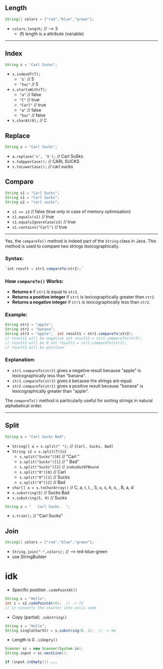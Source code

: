 
## Length
```java
String[] colors = {"red","blue","green"};
```
- `colors.length;`  // --> 3
	- (**!**) length is a attribute (variable)


---
## Index
```java
String s = "Carl Sucks";
```
- `s.indexOf(T);`
	- `'S'`         // 5
	- `"Suc"`      // 5
- `s.startsWith(T);`
	- `"a"`       // false
	- `"C"`       // true
	- `"Carl"`  // true
	- `"a"`       // false
	- `"Suc"`   //  false
- `s.charAt(0);`  // C



## Replace
```java
String s = "Carl Sucks";
```
- `a.replace('c', 'S');`  // Carl SuSks
- `s.toUpperCase();`         // CARL SUCKS
- `s.toLowerCase();`         // carl sucks

## Compare
```java
String s1 = "Carl Sucks";
String s1 = "Carl Sucks";
String s2 = "carl sucks";
```
- `s1 == s2`                              // false (true only in case of memory optimisation)
- `s1.equals(s2)`                     // true
- `s1.equalsIgnoreCase(s3)`  // true
- `s1.contains("Carl")`           // true

---
Yes, the `compareTo()` method is indeed part of the `String` class in Java. This method is used to compare two strings lexicographically.

### Syntax:

```java
`int result = str1.compareTo(str2);`
```

### How `compareTo()` Works:

- **Returns `0`** if `str1` is equal to `str2`.
- **Returns a positive integer** if `str1` is lexicographically greater than `str2`.
- **Returns a negative integer** if `str1` is lexicographically less than `str2`.

### Example:
```java
String str1 = "apple"; 
String str2 = "banana"; 
String str3 = "apple";  int result1 = str1.compareTo(str2); 
// result1 will be negative int result2 = str1.compareTo(str3); 
// result2 will be 0 int result3 = str2.compareTo(str1); 
// result3 will be positive`

```

### Explanation:
- `str1.compareTo(str2)` gives a negative result because "apple" is lexicographically less than "banana".
- `str1.compareTo(str3)` gives `0` because the strings are equal.
- `str2.compareTo(str1)` gives a positive result because "banana" is lexicographically greater than "apple".

The `compareTo()` method is particularly useful for sorting strings in natural alphabetical order.



---
## Split
```java
String s = "Carl Sucks Bad";
```
- `String[] a = s.split(" ");` // `[Carl, Sucks, Bad]`
- `String s2 = s.split(T)[n]`
	- `s.split("Sucks")[0]`      // "Carl "
	- `s.split("Sucks")[1]`      // " Bad"
	- `s.split("Sucks")[2]`      // `indexOutOfBound`
	- `s.split("0")[0]`             // Carl
	- `s.split("0")[1]`             // Sucks
	- `s.split("0")[2]`             // Bad
- `char[] a = s.toCharArray()`                     // C, a, r, l,  , S, u, c, k, s,  , B, a, d
- `s.substring(5)`                      // Sucks Bad
- `s.substring(5, 9)`                // Sucks


```java
String s = "   Carl Sucks   "; 
```
- `s.trim();`  // "Carl Sucks"

## Join
```java
String[] colors = {"red","blue","green"};
```
- `String.join("-",colors);`  // --> red-blue-green
- use StringBuilder



# idk
- Specific position `.codePointAt()`
```java
String s = "Hello";  
int i = s2.codePointAt(0);  // -> 72
// it converts the charter into ascii code
```

- Copy (partial) `.substring()`
```java
String s = "Hello";
String singleCharStr = s.substring(0, 1);  // -> He
```

- Length is 0  `.isEmpty()`
```java
Scanner sc = new Scanner(System.in);
String input = sc.nextLine();

if (input.isEmpty()) ...
```

